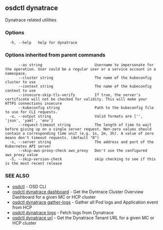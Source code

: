 ## osdctl dynatrace

Dynatrace related utilities

### Options

```
  -h, --help   help for dynatrace
```

### Options inherited from parent commands

```
      --as string                        Username to impersonate for the operation. User could be a regular user or a service account in a namespace.
      --cluster string                   The name of the kubeconfig cluster to use
      --context string                   The name of the kubeconfig context to use
      --insecure-skip-tls-verify         If true, the server's certificate will not be checked for validity. This will make your HTTPS connections insecure
      --kubeconfig string                Path to the kubeconfig file to use for CLI requests.
  -o, --output string                    Valid formats are ['', 'json', 'yaml', 'env']
      --request-timeout string           The length of time to wait before giving up on a single server request. Non-zero values should contain a corresponding time unit (e.g. 1s, 2m, 3h). A value of zero means don't timeout requests. (default "0")
  -s, --server string                    The address and port of the Kubernetes API server
      --skip-aws-proxy-check aws_proxy   Don't use the configured aws_proxy value
  -S, --skip-version-check               skip checking to see if this is the most recent release
```

### SEE ALSO

* [osdctl](osdctl.md)	 - OSD CLI
* [osdctl dynatrace dashboard](osdctl_dynatrace_dashboard.md)	 - Get the Dyntrace Cluster Overview Dashboard for a given MC or HCP cluster
* [osdctl dynatrace gather-logs](osdctl_dynatrace_gather-logs.md)	 - Gather all Pod logs and Application event from HCP
* [osdctl dynatrace logs](osdctl_dynatrace_logs.md)	 - Fetch logs from Dynatrace
* [osdctl dynatrace url](osdctl_dynatrace_url.md)	 - Get the Dynatrace Tenant URL for a given MC or HCP cluster

